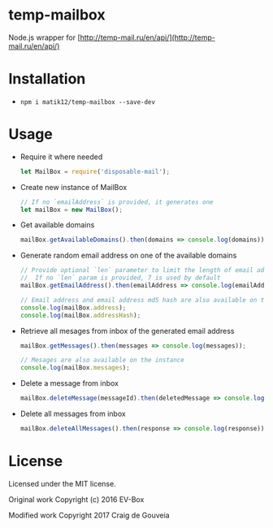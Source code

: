 # temp-mailbox
Node.js wrapper for [http://temp-mail.ru/en/api/](http://temp-mail.ru/en/api/)

# Installation
- ```npm i matik12/temp-mailbox --save-dev```

# Usage
- Require it where needed

	```js
	let MailBox = require('disposable-mail');
	```

- Create new instance of MailBox
    ```js
    // If no `emailAddress` is provided, it generates one
    let mailBox = new MailBox();
    ```

- Get available domains

	```js
	mailBox.getAvailableDomains().then(domains => console.log(domains));
	```

- Generate random email address on one of the available domains

	```js
	// Provide optional `len` parameter to limit the length of email address
	//  If no `len` param is provided, 7 is used by default
	mailBox.getEmailAddress().then(emailAddress => console.log(emailAddress));

	// Email address and email address md5 hash are also available on the instance
	console.log(mailBox.address);
	console.log(mailBox.addressHash);
	```

- Retrieve all mesages from inbox of the generated email address

	```js
	mailBox.getMessages().then(messages => console.log(messages));

	// Mesages are also available on the instance
	console.log(mailBox.messages);
	```

- Delete a message from inbox

	```js
	mailBox.deleteMessage(messageId).then(deletedMessage => console.log(deletedMessage));
	```

- Delete all messages from inbox

	```js
	mailBox.deleteAllMessages().then(response => console.log(response));
	```

# License
Licensed under the MIT license.

Original work Copyright (c) 2016 EV-Box

Modified work Copyright 2017 Craig de Gouveia

